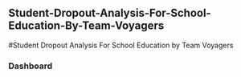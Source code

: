 ##  Student-Dropout-Analysis-For-School-Education-By-Team-Voyagers

#Student Dropout Analysis For School Education by Team Voyagers 

### Dashboard
